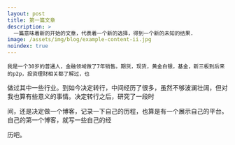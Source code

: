 ```yaml
---
layout: post
title: 第一篇文章
description: >
  一篇意味着新的开始的文章，代表着一个新的选择，得到一个新的未知的结果.
image: /assets/img/blog/example-content-ii.jpg
noindex: true
---
```


    我是一个30岁的普通人，金融领域做了7年销售。期货，现货，黄金白银，基金，新三板到后来的p2p，投资理财相关都了解过，也
    
做过其中一些行业。到如今决定转行，中间经历了很多，虽然不够波澜壮阔，但对我也算有些意义的事情。决定转行之后，研究了一段时

间，还是决定做一个博客，记录一下自己的历程，也算是有一个展示自己的平台。自己的第一个博客，就写一些自己的经

历吧。




